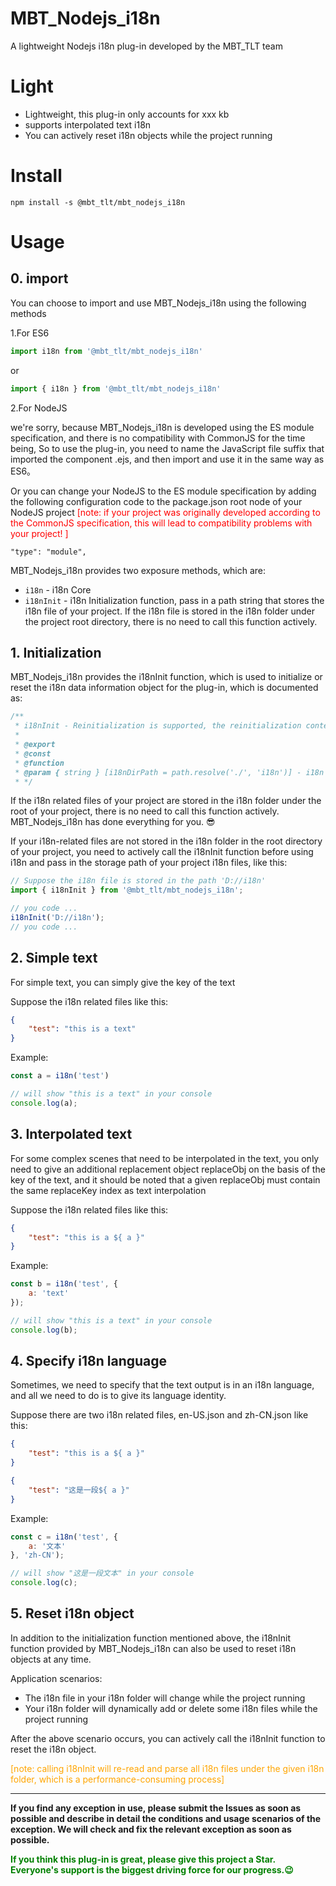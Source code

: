 # MBT_Nodejs_i18n
A lightweight Nodejs i18n plug-in developed by the MBT_TLT team

# Light
- Lightweight, this plug-in only accounts for xxx kb
- supports interpolated text i18n
- You can actively reset i18n objects while the project running

# Install
```shell
npm install -s @mbt_tlt/mbt_nodejs_i18n
```

# Usage
## 0. import
You can choose to import and use MBT_Nodejs_i18n using the following methods

1.For ES6
```javascript
import i18n from '@mbt_tlt/mbt_nodejs_i18n'
```
or
```javascript
import { i18n } from '@mbt_tlt/mbt_nodejs_i18n'
```
2.For NodeJS

we're sorry, because MBT_Nodejs_i18n is developed using the ES module specification, and there is no compatibility with CommonJS for the time being,
So to use the plug-in, you need to name the JavaScript file suffix that imported the component .ejs, and then import and use it in the same way as ES6。

Or you can change your NodeJS to the ES module specification by adding the following configuration code to the package.json root node of your NodeJS project
<span style="color: red">[note: if your project was originally developed according to the CommonJS specification, this will lead to compatibility problems with your project!
]</span>
```text
"type": "module",
```

MBT_Nodejs_i18n provides two exposure methods, which are:
- `i18n` - i18n Core
- `i18nInit` - i18n Initialization function, pass in a path string that stores the i18n file of your project. If the i18n file is stored in the i18n folder under the project root directory, there is no need to call this function actively.

## 1. Initialization
MBT_Nodejs_i18n provides the i18nInit function, which is used to initialize or reset the i18n data information object for the plug-in, which is documented as:
```javascript
/**
 * i18nInit - Reinitialization is supported, the reinitialization content will overwrite the original i18nObj and i18nLanguageArr
 *
 * @export
 * @const
 * @function
 * @param { string } [i18nDirPath = path.resolve('./', 'i18n')] - i18n folder path
 * */
```
If the i18n related files of your project are stored in the i18n folder under the root of your project, there is no need to call this function actively. MBT_Nodejs_i18n has done everything for you. 😎

If your i18n-related files are not stored in the i18n folder in the root directory of your project, you need to actively call the i18nInit function before using i18n and pass in the storage path of your project i18n files, like this:
```javascript
// Suppose the i18n file is stored in the path 'D://i18n'
import { i18nInit } from '@mbt_tlt/mbt_nodejs_i18n';

// you code ...
i18nInit('D://i18n');
// you code ...
```

## 2. Simple text
For simple text, you can simply give the key of the text

Suppose the i18n related files like this:
```json
{
    "test": "this is a text"
}
```
Example:
```javascript
const a = i18n('test')

// will show "this is a text" in your console
console.log(a);
```


## 3. Interpolated text
For some complex scenes that need to be interpolated in the text, you only need to give an additional replacement object replaceObj on the basis of the key of the text,
and it should be noted that a given replaceObj must contain the same replaceKey index as text interpolation

Suppose the i18n related files like this:
```json
{
    "test": "this is a ${ a }"
}
```
Example:
```javascript
const b = i18n('test', {
    a: 'text'
});

// will show "this is a text" in your console
console.log(b);
```

## 4. Specify i18n language
Sometimes, we need to specify that the text output is in an i18n language, and all we need to do is to give its language identity.

Suppose there are two i18n related files, en-US.json and zh-CN.json like this:
```json
{
    "test": "this is a ${ a }"
}
```
```json
{
    "test": "这是一段${ a }"
}
```
Example:
```javascript
const c = i18n('test', {
    a: '文本'
}, 'zh-CN');

// will show "这是一段文本" in your console
console.log(c);
```

## 5. Reset i18n object
In addition to the initialization function mentioned above, the i18nInit function provided by MBT_Nodejs_i18n can also be used to reset i18n objects at any time.

Application scenarios:
- The i18n file in your i18n folder will change while the project running
- Your i18n folder will dynamically add or delete some i18n files while the project running

After the above scenario occurs, you can actively call the i18nInit function to reset the i18n object.

<span style="color: orange">[note: calling i18nInit will re-read and parse all i18n files under the given i18n folder, which is a performance-consuming process]</span>

---
<b>If you find any exception in use, please submit the Issues as soon as possible and describe in detail the conditions and usage scenarios of the exception. We will check and fix the relevant exception as soon as possible.</b>

<b style="color: green">If you think this plug-in is great, please give this project a Star. Everyone's support is the biggest driving force for our progress.😉</b>
